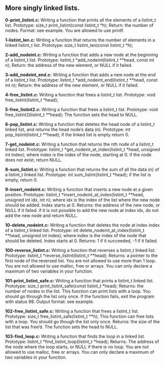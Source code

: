 ## More singly linked lists.


**0-print_listint.c:** Writing a function that prints all the elements of a listint_t list.
Prototype: size_t print_listint(const listint_t *h);
Return: the number of nodes.
Format: see example.
You are allowed to use printf.


**1-listint_len.c:** Writing a function that returns the number of elements in a linked listint_t list.
Prototype: size_t listint_len(const listint_t *h);


**2-add_nodeint.c:** Writing a function that adds a new node at the beginning of a listint_t list.
Prototype: listint_t *add_nodeint(listint_t **head, const int n);
Return: the address of the new element, or NULL if it failed.


**3-add_nodeint_end.c:** Writing a function that adds a new node at the end of a listint_t list.
Prototype: listint_t *add_nodeint_end(listint_t **head, const int n);
Return: the address of the new element, or NULL if it failed.


**4-free_listint.c:** Writing a function that frees a listint_t list.
Prototype: void free_listint(listint_t *head);


**5-free_listint2.c:** Writing a function that frees a listint_t list.
Prototype: void free_listint2(listint_t **head);
The function sets the head to NULL.


**6-pop_listint.c:** Writing a function that deletes the head node of a listint_t linked list, and returns the head node’s data (n).
Prototype: int pop_listint(listint_t **head);
if the linked list is empty return 0.


**7-get_nodeint.c:** Writing a function that returns the nth node of a listint_t linked list.
Prototype: listint_t *get_nodeint_at_index(listint_t *head, unsigned int index);
where index is the index of the node, starting at 0.
if the node does not exist, return NULL.


**8-sum_listint.c:** Writing a function that returns the sum of all the data (n) of a listint_t linked list.
Prototype: int sum_listint(listint_t *head);
if the list is empty, return 0.


**9-insert_nodeint.c:** Writing a function that inserts a new node at a given position.
Prototype: listint_t *insert_nodeint_at_index(listint_t **head, unsigned int idx, int n);
where idx is the index of the list where the new node should be added. Index starts at 0.
Returns: the address of the new node, or NULL if it failed.
if it is not possible to add the new node at index idx, do not add the new node and return NULL.


**10-delete_nodeint.c:** Writing a function that deletes the node at index index of a listint_t linked list.
Prototype: int delete_nodeint_at_index(listint_t **head, unsigned int index);
where index is the index of the node that should be deleted. Index starts at 0.
Returns: 1 if it succeeded, -1 if it failed.


**100-reverse_listint.c:** Writing a function that reverses a listint_t linked list.
Prototype: listint_t *reverse_listint(listint_t **head);
Returns: a pointer to the first node of the reversed list.
You are not allowed to use more than 1 loop.
You are not allowed to use malloc, free or arrays.
You can only declare a maximum of two variables in your function.


**101-print_listint_safe.c:** Writing a function that prints a listint_t linked list.
Prototype: size_t print_listint_safe(const listint_t *head);
Returns: the number of nodes in the list.
This function can print lists with a loop.
You should go through the list only once.
If the function fails, exit the program with status 98.
Output format: see example.


**102-free_listint_safe.c:** Writing a function that frees a listint_t list.
Prototype: size_t free_listint_safe(listint_t **h);
This function can free lists with a loop.
You should go though the list only once.
Returns: the size of the list that was free’d.
The function sets the head to NULL.


**103-find_loop.c:** Writing a function that finds the loop in a linked list.
Prototype: listint_t *find_listint_loop(listint_t *head);
Returns: The address of the node where the loop starts, or NULL if there is no loop.
You are not allowed to use malloc, free or arrays.
You can only declare a maximum of two variables in your function.

